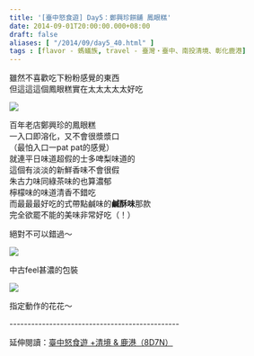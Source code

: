 ```yaml
---
title: '[臺中怒食遊] Day5：鄭興珍餅舖 鳳眼糕'
date: 2014-09-01T20:00:00.000+08:00
draft: false
aliases: [ "/2014/09/day5_40.html" ]
tags : [flavor - 螞蟻族, travel - 臺灣・臺中、南投清境、彰化鹿港]
---
```


雖然不喜歡吃下粉粉感覺的東西  
但這這這個鳳眼糕實在太太太太太好吃  

[![](https://4.bp.blogspot.com/-MwwYXvqL1D0/XEwz1wJpImI/AAAAAAAAGvc/rb61LWujM_ocP7boL0zle0S9VvU9xS5rACLcBGAs/s640/15061072366_f5b8a20e0d_z.jpg)](https://4.bp.blogspot.com/-MwwYXvqL1D0/XEwz1wJpImI/AAAAAAAAGvc/rb61LWujM_ocP7boL0zle0S9VvU9xS5rACLcBGAs/s1600/15061072366_f5b8a20e0d_z.jpg)

百年老店鄭興珍的鳳眼糕  
一入口即溶化，又不會很漿漿口  
（最怕入口一pat pat的感覺）  
就連平日味道超假的士多啤梨味道的  
這個有淡淡的新鮮香味不會很假  
朱古力味同綠茶味的也算濃郁  
檸檬味的味道清香不錯吃  
而最最最好吃的式帶點鹹味的**鹹酥味**那款  
完全欲罷不能的美味非常好吃（！）  
  
絕對不可以錯過～  

[![](https://4.bp.blogspot.com/-82OhjyMljpE/XEwz6MgeBvI/AAAAAAAAGvg/bIOMeDyh2ggUkh3nxw_zypPrrrReyDywgCLcBGAs/s640/15083717742_a240728188_z.jpg)](https://4.bp.blogspot.com/-82OhjyMljpE/XEwz6MgeBvI/AAAAAAAAGvg/bIOMeDyh2ggUkh3nxw_zypPrrrReyDywgCLcBGAs/s1600/15083717742_a240728188_z.jpg)

中古feel甚濃的包裝  

[![](https://2.bp.blogspot.com/-CvVCZP5Lv70/XEwz-4C4N2I/AAAAAAAAGvk/G0C0tRja8OMoumYf7x574ZgycIx79MIAQCLcBGAs/s640/15081058771_4dd268fafc_z.jpg)](https://2.bp.blogspot.com/-CvVCZP5Lv70/XEwz-4C4N2I/AAAAAAAAGvk/G0C0tRja8OMoumYf7x574ZgycIx79MIAQCLcBGAs/s1600/15081058771_4dd268fafc_z.jpg)

指定動作的花花～  
  
\-----------------------------------------------  
  
延伸閱讀：[臺中怒食遊 +清境 & 鹿港（8D7N）](http://www.hidie.net/2014/09/8d7n.html)